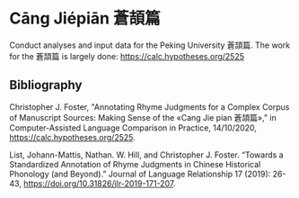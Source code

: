 # Cāng Jiépiān 蒼頡篇

Conduct analyses and input data for the Peking University 蒼頡篇. The work for the 蒼頡篇 is largely done: https://calc.hypotheses.org/2525

## Bibliography

Christopher J. Foster, "Annotating Rhyme Judgments for a Complex Corpus of Manuscript Sources: Making Sense of the «Cang Jie pian 蒼頡篇»," in Computer-Assisted Language Comparison in Practice, 14/10/2020, https://calc.hypotheses.org/2525.

List, Johann-Mattis, Nathan. W. Hill, and Christopher J. Foster. “Towards a Standardized Annotation of Rhyme Judgments in Chinese Historical Phonology (and Beyond).” Journal of Language Relationship 17 (2019): 26-43, https://doi.org/10.31826/jlr-2019-171-207.
